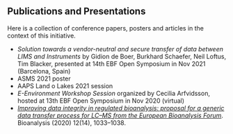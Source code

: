 ## Publications and Presentations

Here is a collection of conference papers, posters and articles in the context of this initiative.

- _Solution towards a vendor-neutral and secure transfer of data between LIMS and Instruments_ by Gidion de Boer, Burkhard Schaefer, Neil Loftus, Tim Blacker, presented at 14th EBF Open Symposium in Nov 2021 (Barcelona, Spain)
- ASMS 2021 poster
- AAPS Land o Lakes 2021 session
- _E-Environment Workshop Session_ organized by Cecilia Arfvidsson, hosted at 13th EBF Open Symposium in Nov 2020 (virtual)
- [_Improving data integrity in regulated bioanalysis: proposal for a generic data transfer process for LC–MS from the European Bioanalysis Forum_](https://www.future-science.com/doi/10.4155/bio-2020-0156). Bioanalysis (2020) 12(14), 1033–1038.